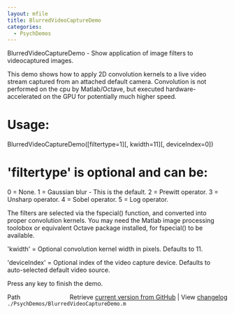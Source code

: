 ```yaml
---
layout: mfile
title: BlurredVideoCaptureDemo
categories:
  - PsychDemos
---
```


BlurredVideoCaptureDemo \- Show application of image filters to videocaptured images.

This demo shows how to apply 2D convolution kernels to a live video
stream captured from an attached default camera. Convolution is not
performed on the cpu by Matlab/Octave, but executed hardware\-accelerated
on the GPU for potentially much higher speed.

# Usage:

BlurredVideoCaptureDemo\(\[filtertype=1\]\[, kwidth=11\]\[, deviceIndex=0\]\)

# 'filtertype' is optional and can be:

0 = None.
1 = Gaussian blur \- This is the default.
2 = Prewitt operator.
3 = Unsharp operator.
4 = Sobel operator.
5 = Log operator.

The filters are selected via the fspecial\(\) function, and converted into
proper convolution kernels. You may need the Matlab image processing
toolobox or equivalent Octave package installed, for fspecial\(\) to be
available.

'kwidth' = Optional convolution kernel width in pixels. Defaults to 11.

'deviceIndex' = Optional index of the video capture device. Defaults to
auto\-selected default video source.

Press any key to finish the demo.



<div class="code_header" style="text-align:right;">
  <span style="float:left;">Path&nbsp;&nbsp;</span> <span class="counter">Retrieve <a href=
  "https://raw.github.com/Psychtoolbox-3/Psychtoolbox-3/beta/./PsychDemos/BlurredVideoCaptureDemo.m">current version from GitHub</a> | View <a href=
  "https://github.com/Psychtoolbox-3/Psychtoolbox-3/commits/beta/./PsychDemos/BlurredVideoCaptureDemo.m">changelog</a></span>
</div>
<div class="code">
  <code>./PsychDemos/BlurredVideoCaptureDemo.m</code>
</div>
